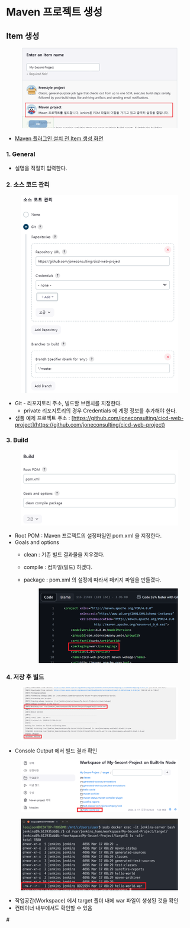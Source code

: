 # Maven 프로젝트 생성

## Item 생성

<figure><img src="../../.gitbook/assets/image (1) (1) (1).png" alt=""><figcaption></figcaption></figure>

* [Maven 플러그인 설치 전 Item 생성 화면](../devops-ci-cd/item-project/#item-1)



### 1. General

* 설명을 적절히 입력한다.



### 2. 소스 코드 관리

<figure><img src="../../.gitbook/assets/image (2) (1) (1).png" alt=""><figcaption></figcaption></figure>

* Git - 리포지토리 주소, 빌드할 브랜치를 지정한다.
  * private 리포지토리의 경우 Credentials 에 계정 정보를 추가해야 한다.
* 샘플 예제 프로젝트 주소 : [https://github.com/joneconsulting/cicd-web-project](https://github.com/joneconsulting/cicd-web-project)



### 3. Build

<figure><img src="../../.gitbook/assets/image (3) (1).png" alt=""><figcaption></figcaption></figure>

* Root POM : Maven 프로젝트의 설정파일인 pom.xml 을 지정한다.
* Goals and options
  * clean : 기존 빌드 결과물을 지우겠다.
  * compile : 컴파일(빌드) 하겠다.
  *   package : pom.xml 의 설정에 따라서 패키지 파일을 만들겠다.

      <figure><img src="../../.gitbook/assets/image (4).png" alt=""><figcaption></figcaption></figure>



### 4. 저장 후 빌드

<figure><img src="../../.gitbook/assets/image (1) (1).png" alt=""><figcaption></figcaption></figure>

* Console Output 에서 빌드 결과 확인

<figure><img src="../../.gitbook/assets/image (6).png" alt=""><figcaption></figcaption></figure>

<figure><img src="../../.gitbook/assets/image (7).png" alt=""><figcaption></figcaption></figure>

* 작업공간(Workspace) 에서 target 폴더 내에 war 파일이 생성된 것을 확인
* 컨테이너 내부에서도 확인할 수 있음



\#
